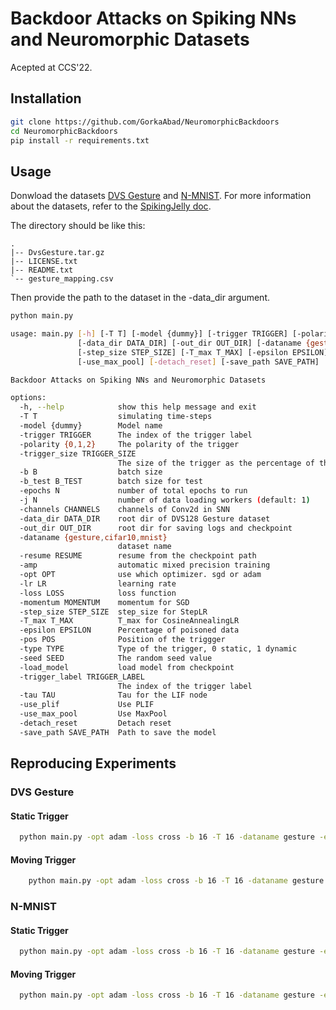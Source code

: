 # Backdoor Attacks on Spiking NNs and Neuromorphic Datasets

Acepted at CCS'22.

## Installation

```bash
git clone https://github.com/GorkaAbad/NeuromorphicBackdoors
cd NeuromorphicBackdoors
pip install -r requirements.txt
```

## Usage

Donwload the datasets [DVS Gesture](https://ibm.ent.box.com/s/3hiq58ww1pbbjrinh367ykfdf60xsfm8/folder/50167556794) and [N-MNIST](https://www.garrickorchard.com/datasets/n-mnist). For more information about the datasets, refer to the [SpikingJelly doc](https://spikingjelly.readthedocs.io/zh_CN/latest/activation_based_en/neuromorphic_datasets.html).

The directory should be like this:

```text
.
|-- DvsGesture.tar.gz
|-- LICENSE.txt
|-- README.txt
`-- gesture_mapping.csv
```

Then provide the path to the dataset in the -data_dir argument.

```bash
python main.py

usage: main.py [-h] [-T T] [-model {dummy}] [-trigger TRIGGER] [-polarity {0,1,2}] [-trigger_size TRIGGER_SIZE] [-b B] [-b_test B_TEST] [-epochs N] [-j N] [-channels CHANNELS]
               [-data_dir DATA_DIR] [-out_dir OUT_DIR] [-dataname {gesture,cifar10,mnist}] [-resume RESUME] [-amp] [-opt OPT] [-lr LR] [-loss LOSS] [-momentum MOMENTUM]
               [-step_size STEP_SIZE] [-T_max T_MAX] [-epsilon EPSILON] [-pos POS] [-type TYPE] [-seed SEED] [-load_model] [-trigger_label TRIGGER_LABEL] [-tau TAU] [-use_plif]
               [-use_max_pool] [-detach_reset] [-save_path SAVE_PATH]

Backdoor Attacks on Spiking NNs and Neuromorphic Datasets

options:
  -h, --help            show this help message and exit
  -T T                  simulating time-steps
  -model {dummy}        Model name
  -trigger TRIGGER      The index of the trigger label
  -polarity {0,1,2}     The polarity of the trigger
  -trigger_size TRIGGER_SIZE
                        The size of the trigger as the percentage of the image size
  -b B                  batch size
  -b_test B_TEST        batch size for test
  -epochs N             number of total epochs to run
  -j N                  number of data loading workers (default: 1)
  -channels CHANNELS    channels of Conv2d in SNN
  -data_dir DATA_DIR    root dir of DVS128 Gesture dataset
  -out_dir OUT_DIR      root dir for saving logs and checkpoint
  -dataname {gesture,cifar10,mnist}
                        dataset name
  -resume RESUME        resume from the checkpoint path
  -amp                  automatic mixed precision training
  -opt OPT              use which optimizer. sgd or adam
  -lr LR                learning rate
  -loss LOSS            loss function
  -momentum MOMENTUM    momentum for SGD
  -step_size STEP_SIZE  step_size for StepLR
  -T_max T_MAX          T_max for CosineAnnealingLR
  -epsilon EPSILON      Percentage of poisoned data
  -pos POS              Position of the triggger
  -type TYPE            Type of the trigger, 0 static, 1 dynamic
  -seed SEED            The random seed value
  -load_model           load model from checkpoint
  -trigger_label TRIGGER_LABEL
                        The index of the trigger label
  -tau TAU              Tau for the LIF node
  -use_plif             Use PLIF
  -use_max_pool         Use MaxPool
  -detach_reset         Detach reset
  -save_path SAVE_PATH  Path to save the model
```

## Reproducing Experiments

### DVS Gesture

#### Static Trigger

```bash
  python main.py -opt adam -loss cross -b 16 -T 16 -dataname gesture -epochs 65 -amp -epsilon 0.1 -polarity 1 -type 0 -pos top-left -trigger_size 0.1
```

#### Moving Trigger

```bash
    python main.py -opt adam -loss cross -b 16 -T 16 -dataname gesture -epochs 65 -amp -epsilon 0.1 -polarity 1 -type 1 -pos bottom-right -trigger_size 0.1
```

### N-MNIST

#### Static Trigger

```bash
  python main.py -opt adam -loss cross -b 16 -T 16 -dataname gesture -epochs 30 -amp -epsilon 0.001 -polarity 0 -type 0 -pos bottom-right -trigger_size 0.1
```

#### Moving Trigger

```bash
  python main.py -opt adam -loss cross -b 16 -T 16 -dataname gesture -epochs 30 -amp -epsilon 0.001 -polarity 0 -type 1 -pos middle -trigger_size 0.1
```
